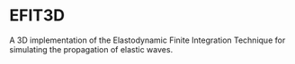 # EFIT3D
A 3D implementation of the Elastodynamic Finite Integration Technique for simulating the propagation of elastic waves. 
